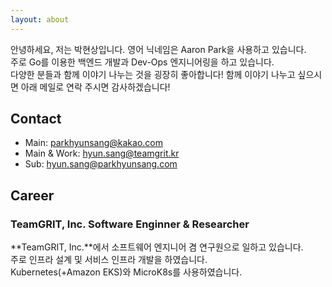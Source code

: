 ```yaml
---
layout: about
---
```

안녕하세요, 저는 박현상입니다. 영어 닉네임은 Aaron Park을 사용하고 있습니다.  
주로 Go를 이용한 백엔드 개발과 Dev-Ops 엔지니어링을 하고 있습니다.  
다양한 분들과 함께 이야기 나누는 것을 굉장히 좋아합니다! 함께 이야기 나누고 싶으시면 아래 메일로 연락 주시면 감사하겠습니다!  

## Contact
- Main: [parkhyunsang@kakao.com](malito:parkhyunsang@kakao.com)
- Main & Work: [hyun.sang@teamgrit.kr](malito:hyun.sang@teamgrit.kr)
- Sub: [hyun.sang@parkhyunsang.com](malito:hyun.sang@parkhyunsang.com)

## Career
### TeamGRIT, Inc. Software Enginner & Researcher
**TeamGRIT, Inc.**에서 소프트웨어 엔지니어 겸 연구원으로 일하고 있습니다.  
주로 인프라 설계 및 서비스 인프라 개발을 하였습니다.  
Kubernetes(+Amazon EKS)와 MicroK8s를 사용하였습니다.  